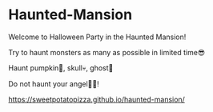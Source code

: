 # Haunted-Mansion

Welcome to Halloween Party in the Haunted Mansion!

Try to haunt monsters as many as possible in limited time😎 

Haunt pumpkin🎃, skull💀, ghost👻

Do not haunt your angel🧚‍♂️!

https://sweetpotatopizza.github.io/haunted-mansion/
